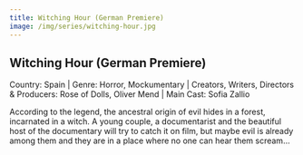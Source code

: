 ```yaml
---
title: Witching Hour (German Premiere)
image: /img/series/witching-hour.jpg
---
```


## Witching Hour (German Premiere)
Country: Spain | Genre: Horror, Mockumentary | Creators, Writers, Directors & Producers: Rose of Dolls, Oliver Mend | Main Cast: Sofia Zallio

According to the legend, the ancestral origin of evil hides in a forest, incarnated in a witch. A young couple, a documentarist and the beautiful host of the documentary will try to catch it on film, but maybe evil is already among them and they are in a place where no one can hear them scream…


